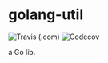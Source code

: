 # golang-util #

![Travis (.com)](https://img.shields.io/travis/com/yixy/golang-util)
![Codecov](https://img.shields.io/codecov/c/github/yixy/golang-util)

a Go lib.